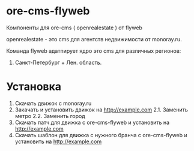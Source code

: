 ore-cms-flyweb
==============

Компоненты для ore-cms ( openrealestate ) от flyweb

openrealestate - это cms для агентств недвижимости от monoray.ru. 

Команда flyweb адатпирует ядро это cms для различных регионов:

1. Санкт-Петербург + Лен. область.

Установка
=========

1. Скачать движок с monoray.ru
2. Закачать и установить движок на http://example.com
2.1. Заменить метро
2.2. Заменить город
3. Скачать патч для движка с ore-cms-flyweb и установить на http://example.com
4. Скачать шаблон для движка с нужного бранча с ore-cms-flyweb и установить на http://example.com